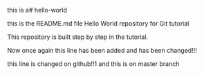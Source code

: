 this is a# hello-world

this is the README.md file 
Hello World repository for Git tutorial

This repository is built step by step in the tutorial.

Now once again this line has been added and has been changed!!!

this line is changed on github!!1
and this is on master branch
